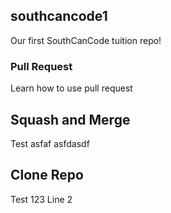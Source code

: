 ## southcancode1
Our first SouthCanCode tuition repo!

### Pull Request

Learn how to use pull request


## Squash and Merge

Test asfaf
 asfdasdf

## Clone Repo

Test 123
Line 2
